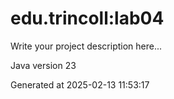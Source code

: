 # edu.trincoll:lab04

Write your project description here...

Java version 23

Generated at 2025-02-13 11:53:17
